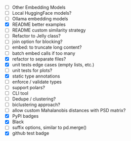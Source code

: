 
- [ ] Other Embedding Models
- [ ] Local HuggingFace models?
- [ ] Ollama embedding models
- [X] README better examples
- [ ] README custom similarity strategy
- [ ] Refactor to Jelly class?
- [ ] join option for blocking?
- [ ] embed: to truncate long content?
- [ ] batch embed calls if too many
- [X] refactor to separate files?
- [X] unit tests edge cases (empty lists, etc.)
- [ ] unit tests for plots?
- [X] static type annotations
- [ ] enforce / validate types
- [ ] support polars?
- [ ] CLI tool
- [ ] Dedupe / clustering?
- [ ] biclustering approach?
- [ ] allow custom Mahalanobis distances with PSD matrix?
- [x] PyPI badges
- [X] Black
- [ ] suffix options, similar to pd.merge()
- [X] github test badge